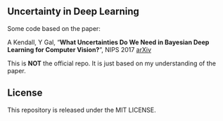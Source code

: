 ## Uncertainty in Deep Learning
Some code based on the paper:

A Kendall, Y Gal, “**What Uncertainties Do We Need in Bayesian Deep Learning for Computer Vision?**”, NIPS 2017 [arXiv](https://arxiv.org/abs/1703.04977)

This is __NOT__ the official repo. It is just based on my understanding of the paper.

## License
This repository is released under the MIT LICENSE.
